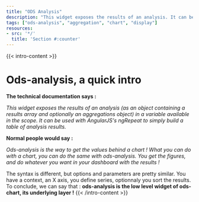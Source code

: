 ```yaml
---
title: "ODS Analysis"
description: "This widget exposes the results of an analysis. It can be used to display aggregations like sums, averages, min or max of numerical values, as a table, a custom chart or advanced KPIs."
tags: ["ods-analysis", "aggregation", "chart", "display"]
resources:
- src: '*/'
  title: 'Section #:counter'
---
```


{{< intro-content >}}
# Ods-analysis, a quick intro

**The technical documentation says :**

_This widget exposes the results of an analysis (as an object containing a results array and optionally an aggregations object) in a variable available in the scope. It can be used with AngularJS's ngRepeat to simply build a table of analysis results._

**Normal people would say :**

_Ods-analysis is the way to get the values behind a chart ! What you can do with a chart, you can do the same with ods-analysis. You get the figures, and do whatever you want in your dashboard with the results !_

The syntax is different, but options and parameters are pretty similar. You have a context, an X axis, you define series, optionnaly you sort the results.
To conclude, we can say that : **ods-analysis is the low level widget of ods-chart, its underlying layer !**
{{< /intro-content >}}
